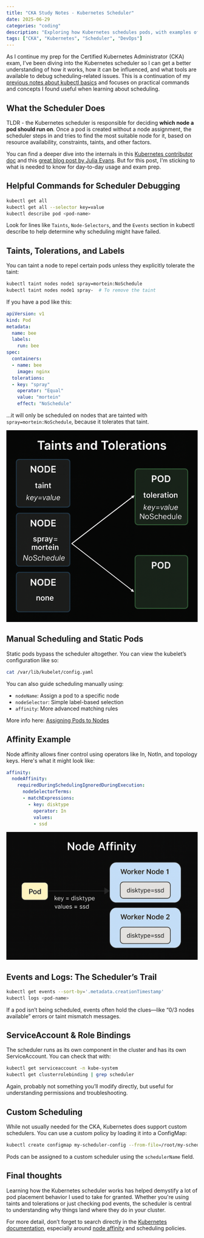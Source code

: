 ```yaml
---
title: "CKA Study Notes - Kubernetes Scheduler"
date: 2025-06-29
categories: "coding"
description: "Exploring how Kubernetes schedules pods, with examples of taints, tolerations, affinity rules, and useful debugging commands."
tags: ["CKA", "Kubernetes", "Scheduler", "DevOps"]
---
```


As I continue my prep for the Certified Kubernetes Administrator (CKA) exam, I’ve been diving into the Kubernetes scheduler so I can get a better understanding of how it works, how it can be influenced, and what tools are available to debug scheduling-related issues. This is a continuation of my [previous notes about kubectl basics](https://www.carnaghan.com/cka-study-notes-kubectl-basics/) and focuses on practical commands and concepts I found useful when learning about scheduling.

## What the Scheduler Does

TLDR - the Kubernetes scheduler is responsible for deciding **which node a pod should run on**. Once a pod is created without a node assignment, the scheduler steps in and tries to find the most suitable node for it, based on resource availability, constraints, taints, and other factors.

You can find a deeper dive into the internals in this [Kubernetes contributor doc](https://github.com/kubernetes/community/blob/master/contributors/devel/sig-scheduling/scheduling_code_hierarchy_overview.md) and this [great blog post by Julia Evans](https://jvns.ca/blog/2017/07/27/how-does-the-kubernetes-scheduler-work/). But for this post, I'm sticking to what is needed to know for day-to-day usage and exam prep.

## Helpful Commands for Scheduler Debugging

```bash
kubectl get all
kubectl get all --selector key=value
kubectl describe pod <pod-name>
```

Look for lines like `Taints`, `Node-Selectors`, and the `Events` section in kubectl describe to help determine why scheduling might have failed.

## Taints, Tolerations, and Labels

You can taint a node to repel certain pods unless they explicitly tolerate the taint:

```bash
kubectl taint nodes node1 spray=mortein:NoSchedule
kubectl taint nodes node1 spray-  # To remove the taint
```

If you have a pod like this:

```yaml
apiVersion: v1
kind: Pod
metadata:
  name: bee
  labels:
    run: bee
spec:
  containers:
  - name: bee
    image: nginx
  tolerations:
  - key: "spray"
    operator: "Equal"
    value: "mortein"
    effect: "NoSchedule"
```

…it will only be scheduled on nodes that are tainted with `spray=mortein:NoSchedule`, because it tolerates that taint.

![Taints and Tolerations](images/taints-tolerations.png)

## Manual Scheduling and Static Pods

Static pods bypass the scheduler altogether. You can view the kubelet’s configuration like so:

```bash
cat /var/lib/kubelet/config.yaml
```

You can also guide scheduling manually using:

- `nodeName`: Assign a pod to a specific node
- `nodeSelector`: Simple label-based selection
- `affinity`: More advanced matching rules

More info here: [Assigning Pods to Nodes](https://kubernetes.io/docs/concepts/scheduling-eviction/assign-pod-node/)

## Affinity Example

Node affinity allows finer control using operators like In, NotIn, and topology keys. Here's what it might look like:

```yaml
affinity:
  nodeAffinity:
    requiredDuringSchedulingIgnoredDuringExecution:
      nodeSelectorTerms:
      - matchExpressions:
        - key: disktype
          operator: In
          values:
          - ssd
```

![Node Affinity](images/node-affinity.png)

## Events and Logs: The Scheduler’s Trail

```bash
kubectl get events --sort-by='.metadata.creationTimestamp'
kubectl logs <pod-name>
```

If a pod isn’t being scheduled, events often hold the clues—like “0/3 nodes available” errors or taint mismatch messages.

## ServiceAccount & Role Bindings

The scheduler runs as its own component in the cluster and has its own ServiceAccount. You can check that with:

```bash
kubectl get serviceaccount -n kube-system
kubectl get clusterrolebinding | grep scheduler
```

Again, probably not something you’ll modify directly, but useful for understanding permissions and troubleshooting.

## Custom Scheduling

While not usually needed for the CKA, Kubernetes does support custom schedulers. You can use a custom policy by loading it into a ConfigMap:

```bash
kubectl create configmap my-scheduler-config --from-file=/root/my-scheduler-config.yaml -n kube-system
```

Pods can be assigned to a custom scheduler using the `schedulerName` field.

## Final thoughts

Learning how the Kubernetes scheduler works has helped demystify a lot of pod placement behavior I used to take for granted. Whether you're using taints and tolerations or just checking pod events, the scheduler is central to understanding why things land where they do in your cluster.

For more detail, don’t forget to search directly in the [Kubernetes documentation](https://kubernetes.io/), especially around [node affinity](https://kubernetes.io/docs/tasks/configure-pod-container/assign-pods-nodes-using-node-affinity/) and scheduling policies.